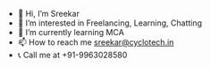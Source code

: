 - 👋 Hi, I’m Sreekar
- 👀 I’m interested in Freelancing, Learning, Chatting
- 🌱 I’m currently learning MCA 
- 📫 How to reach me sreekar@cyclotech.in
- 📞 Call me at +91-9963028580
<!---
aryateja1996/aryateja1996 is a ✨ special ✨ repository because its `README.md` (this file) appears on your GitHub profile.
You can click the Preview link to take a look at your changes.
--->
